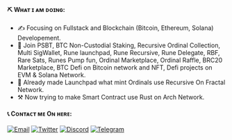 #### ⛏ Wʜᴀᴛ ɪ ᴀᴍ ᴅᴏɪɴɢ:

- ✍ Focusing on Fullstack and Blockchain (Bitcoin, Ethereum, Solana) Developement.
- 🌱 Join PSBT, BTC Non-Custodial Staking, Recursive Ordinal Collection, Multi SigWallet, Rune launchpad, Rune Recursive, Rune Delegate, RBF, Rare Sats, Runes Pump fun, Ordinal Marketplace, Ordinal Raffle, BRC20 Marketplace, BTC Defi on Bitcoin network and NFT, Defi projects on EVM & Solana Network.
- 💼 Already made Launchpad what mint Ordinals use Recursive On Fractal Network.
- ⚒️ Now trying to make Smart Contract use Rust on Arch Network.

#### 📞 Cᴏɴᴛᴀᴄᴛ ᴍᴇ Oɴ ʜᴇʀᴇ:

<p> 
    <a href="mailto:victoryfox1116@gmail.com" target="_blank"><img alt="Email"
        src="https://img.shields.io/badge/Email-00599c?style=for-the-badge&logo=gmail&logoColor=white"/></a>
    <a href="https://x.com/FCBtcPioneer" target="_blank"><img alt="Twitter"
        src="https://img.shields.io/badge/Twitter-000000?style=for-the-badge&logo=x&logoColor=white"/></a>
    <a href="https://discordapp.com/users/1133860143310839941" target="_blank"><img alt="Discord"
        src="https://img.shields.io/badge/Discord-7289DA?style=for-the-badge&logo=discord&logoColor=white"/></a>
    <a href="https://t.me/fcbtcpioneer" target="_blank"><img alt="Telegram"
        src="https://img.shields.io/badge/Telegram-26A5E4?style=for-the-badge&logo=telegram&logoColor=white"/></a>
   
</p>
